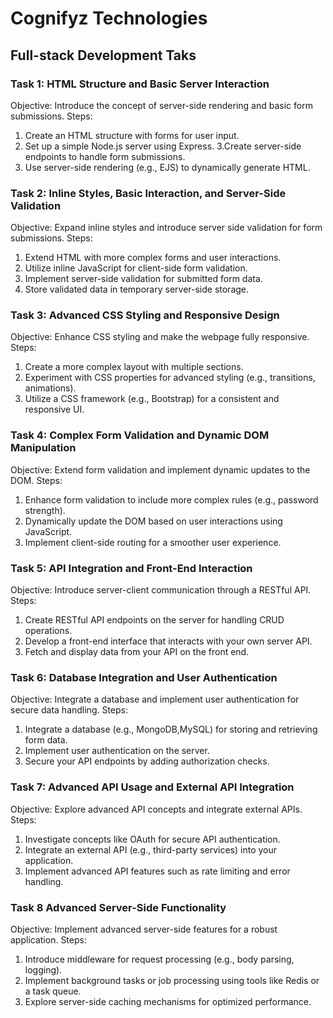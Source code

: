 # Cognifyz Technologies
## Full-stack Development Taks

### Task 1: HTML Structure and Basic Server Interaction
Objective: Introduce the concept of server-side rendering and basic form submissions.
  Steps:
1. Create an HTML structure with forms for user input.
2. Set up a simple Node.js server using Express.
3.Create server-side endpoints to handle form submissions.
4. Use server-side rendering (e.g., EJS) to dynamically generate HTML.


### Task 2: Inline Styles, Basic Interaction, and Server-Side Validation
 Objective: Expand inline styles and introduce server side validation for form submissions.
 Steps:
1. Extend HTML with more complex forms and user interactions.
2. Utilize inline JavaScript for client-side form validation.
3. Implement server-side validation for submitted form data.
4. Store validated data in temporary server-side storage.

### Task 3: Advanced CSS Styling and Responsive Design
 Objective: Enhance CSS styling and make the webpage fully responsive.
 Steps:
 1. Create a more complex layout with multiple sections.
 2. Experiment with CSS properties for advanced styling (e.g., transitions, animations).
 3. Utilize a CSS framework (e.g., Bootstrap) for a consistent and responsive UI.
   
### Task 4: Complex Form Validation and Dynamic DOM Manipulation
 Objective: Extend form validation and implement dynamic updates to the DOM.
 Steps:
 1.    Enhance form validation to include more complex rules (e.g., password strength).
 2.    Dynamically update the DOM based on user interactions using JavaScript.
 3.    Implement client-side routing for a smoother user experience.

### Task 5: API Integration and Front-End Interaction
 Objective: Introduce server-client communication through a RESTful API.
 Steps:
1. Create RESTful API endpoints on the server for handling CRUD operations.
 2.    Develop a front-end interface that interacts with your own server API.
 3.    Fetch and display data from your API on the front end.

### Task 6: Database Integration and User Authentication
 Objective: Integrate a database and implement user authentication for secure data handling.
 Steps:
 1.   Integrate a database (e.g., MongoDB,MySQL) for storing and retrieving form data.
 2.   Implement user authentication on the server.
 3.   Secure your API endpoints by adding authorization checks.

### Task 7: Advanced API Usage and External API Integration
 Objective: Explore advanced API concepts and integrate external APIs.
 Steps:
 1. Investigate concepts like OAuth for secure API authentication.
 2. Integrate an external API (e.g., third-party services) into your application.
 3. Implement advanced API features such as rate limiting and error handling.

### Task 8 Advanced Server-Side Functionality
 Objective: Implement advanced server-side features for a robust application.
 Steps:
 1.   Introduce middleware for request processing (e.g., body parsing, logging).
 2.   Implement background tasks or job processing using tools like Redis or a task queue.
 3.   Explore server-side caching mechanisms for optimized performance.